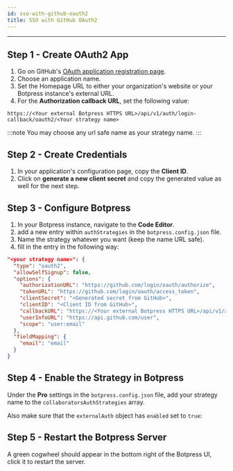 ```yaml
---
id: sso-with-github-oauth2
title: SSO with GitHub OAuth2
---
```


--------------------

## Step 1 - Create OAuth2 App

1. Go on GitHub's [OAuth application registration page](https://github.com/settings/applications/new).
1. Choose an application name.
1. Set the Homepage URL to either your organization's website or your Botpress instance's external URL. 
1. For the **Authorization callback URL**, set the following value:

`https://<Your external Botpress HTTPS URL>/api/v1/auth/login-callback/oauth2/<Your strategy name>`

:::note
You may choose any url safe name as your strategy name.
:::

## Step 2 - Create Credentials

1. In your application's configuration page, copy the **Client ID**.
1. Click on **generate a new client secret** and copy the generated value as well for the next step.

## Step 3 - Configure Botpress

1. In your Botpress instance, navigate to the **Code Editor**.
1. add a new entry within `authStrategies` in the `botpress.config.json` file.
  1. Name the strategy whatever you want (keep the name URL safe).
  1. fill in the entry in the following way:

```json
"<your strategy name>": {
  "type": "oauth2",
  "allowSelfSignup": false,
  "options": {
    "authorizationURL": "https://github.com/login/oauth/authorize",
    "tokenURL": "https://github.com/login/oauth/access_token",
    "clientSecret": "<Generated secret from GitHub>",
    "clientID": "<Client ID from GitHub>",
    "callbackURL": "https://<Your external Botpress HTTPS URL>/api/v1/auth/login-callback/oauth2/<Your strategy name>",
    "userInfoURL": "https://api.github.com/user",
    "scope": "user:email"
  },
  "fieldMapping": {
    "email": "email"
  }
}
```

## Step 4 - Enable the Strategy in Botpress

Under the **Pro** settings in the `botpress.config.json` file, add your strategy name to the `collaboratorsAuthStrategies` array.

Also make sure that the `externalAuth` object has `enabled` set to `true`:

## Step 5 - Restart the Botpress Server

A green cogwheel should appear in the bottom right of the Botpress UI, click it to restart the server.
